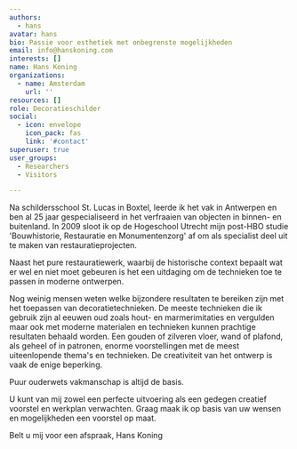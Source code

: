 ```yaml
---
authors:
  - hans
avatar: hans
bio: Passie voor esthetiek met onbegrenste mogelijkheden
email: info@hanskoning.com
interests: []
name: Hans Koning
organizations:
  - name: Amsterdam
    url: ''
resources: []
role: Decoratieschilder
social:
  - icon: envelope
    icon_pack: fas
    link: '#contact'
superuser: true
user_groups:
  - Researchers
  - Visitors

---
```


Na schildersschool St. Lucas in Boxtel, leerde ik het vak in Antwerpen en ben al 25 jaar gespecialiseerd in het verfraaien van objecten in binnen- en buitenland.
In 2009 sloot ik op de Hogeschool Utrecht mijn post-HBO studie 'Bouwhistorie, Restauratie en Monumentenzorg' af om als specialist deel uit te maken van restauratieprojecten.

Naast het pure restauratiewerk, waarbij de historische context bepaalt wat er wel en niet moet gebeuren is het een uitdaging om de technieken toe te passen in moderne ontwerpen.

Nog weinig mensen weten welke bijzondere resultaten te bereiken zijn met het toepassen van decoratietechnieken.
De meeste technieken die ik gebruik zijn al eeuwen oud zoals hout- en marmerimitaties en vergulden maar ook met moderne materialen en technieken kunnen prachtige resultaten behaald worden.
Een gouden of zilveren vloer, wand of plafond, als geheel of in patronen, enorme voorstellingen met de meest uiteenlopende thema's en technieken.
De creativiteit van het ontwerp is vaak de enige beperking.

Puur ouderwets vakmanschap is altijd de basis.

U kunt van mij zowel een perfecte uitvoering als een gedegen creatief voorstel en werkplan verwachten.
Graag maak ik op basis van uw wensen en mogelijkheden een voorstel op maat.

Belt u mij voor een afspraak,
Hans Koning
